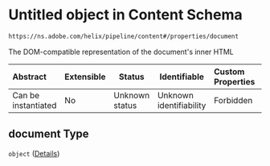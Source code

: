 # Untitled object in Content Schema

```txt
https://ns.adobe.com/helix/pipeline/content#/properties/document
```

The DOM-compatible representation of the document's inner HTML


| Abstract            | Extensible | Status         | Identifiable            | Custom Properties | Additional Properties | Access Restrictions | Defined In                                                          |
| :------------------ | ---------- | -------------- | ----------------------- | :---------------- | --------------------- | ------------------- | ------------------------------------------------------------------- |
| Can be instantiated | No         | Unknown status | Unknown identifiability | Forbidden         | Allowed               | none                | [content.schema.json\*](content.schema.json "open original schema") |

## document Type

`object` ([Details](content-properties-document.md))
